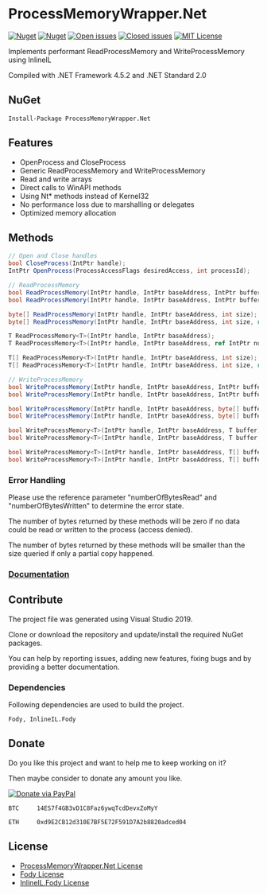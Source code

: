 # ProcessMemoryWrapper.Net

[![Nuget](https://img.shields.io/nuget/v/ProcessMemoryWrapper.Net.svg)](https://www.nuget.org/packages/ProcessMemoryWrapper.Net/ "ProcessMemoryWrapper.Net on NuGet") [![Nuget](https://img.shields.io/nuget/dt/ProcessMemoryWrapper.Net.svg)](https://www.nuget.org/packages/ProcessMemoryWrapper.Net/ "Downloads on NuGet") [![Open issues](https://img.shields.io/github/issues-raw/michel-pi/ProcessMemoryWrapper.Net.svg)](https://github.com/michel-pi/ProcessMemoryWrapper.Net/issues "Open issues on Github") [![Closed issues](https://img.shields.io/github/issues-closed-raw/michel-pi/ProcessMemoryWrapper.Net.svg)](https://github.com/michel-pi/ProcessMemoryWrapper.Net/issues?q=is%3Aissue+is%3Aclosed "Closed issues on Github") [![MIT License](https://img.shields.io/github/license/michel-pi/ProcessMemoryWrapper.Net.svg)](https://github.com/michel-pi/ProcessMemoryWrapper.Net/blob/master/LICENSE "ProcessMemoryWrapper.Net license")

Implements performant ReadProcessMemory and WriteProcessMemory using InlineIL

Compiled with .NET Framework 4.5.2 and .NET Standard 2.0

## NuGet

    Install-Package ProcessMemoryWrapper.Net

## Features

- OpenProcess and CloseProcess
- Generic ReadProcessMemory and WriteProcessMemory
- Read and write arrays
- Direct calls to WinAPI methods
- Using Nt* methods instead of Kernel32
- No performance loss due to marshalling or delegates
- Optimized memory allocation

## Methods

```cs
// Open and Close handles
bool CloseProcess(IntPtr handle);
IntPtr OpenProcess(ProcessAccessFlags desiredAccess, int processId);

// ReadProcessMemory
bool ReadProcessMemory(IntPtr handle, IntPtr baseAddress, IntPtr buffer, IntPtr size);
bool ReadProcessMemory(IntPtr handle, IntPtr baseAddress, IntPtr buffer, IntPtr size, ref IntPtr numberOfBytesRead);

byte[] ReadProcessMemory(IntPtr handle, IntPtr baseAddress, int size);
byte[] ReadProcessMemory(IntPtr handle, IntPtr baseAddress, int size, ref IntPtr numberOfBytesRead);

T ReadProcessMemory<T>(IntPtr handle, IntPtr baseAddress);
T ReadProcessMemory<T>(IntPtr handle, IntPtr baseAddress, ref IntPtr numberOfBytesRead);

T[] ReadProcessMemory<T>(IntPtr handle, IntPtr baseAddress, int size);
T[] ReadProcessMemory<T>(IntPtr handle, IntPtr baseAddress, int size, ref IntPtr numberOfBytesRead);

// WriteProcessMemory
bool WriteProcessMemory(IntPtr handle, IntPtr baseAddress, IntPtr buffer, IntPtr size);
bool WriteProcessMemory(IntPtr handle, IntPtr baseAddress, IntPtr buffer, IntPtr size, ref IntPtr numberOfBytesWritten);

bool WriteProcessMemory(IntPtr handle, IntPtr baseAddress, byte[] buffer);
bool WriteProcessMemory(IntPtr handle, IntPtr baseAddress, byte[] buffer, ref IntPtr numberOfBytesWritten);

bool WriteProcessMemory<T>(IntPtr handle, IntPtr baseAddress, T buffer);
bool WriteProcessMemory<T>(IntPtr handle, IntPtr baseAddress, T buffer, ref IntPtr numberOfBytesWritten);

bool WriteProcessMemory<T>(IntPtr handle, IntPtr baseAddress, T[] buffer);
bool WriteProcessMemory<T>(IntPtr handle, IntPtr baseAddress, T[] buffer, ref IntPtr numberOfBytesWritten);
```

### Error Handling

Please use the reference parameter "numberOfBytesRead" and "numberOfBytesWritten" to determine the error state.

The number of bytes returned by these methods will be zero if no data could be read or written to the process (access denied).

The number of bytes returned by these methods will be smaller than the size queried if only a partial copy happened.

### [Documentation](https://michel-pi.github.io/ProcessMemoryWrapper.Net/ "ProcessMemoryWrapper.Net Documentation")

## Contribute

The project file was generated using Visual Studio 2019.

Clone or download the repository and update/install the required NuGet packages.

You can help by reporting issues, adding new features, fixing bugs and by providing a better documentation.  

### Dependencies

Following dependencies are used to build the project.

    Fody, InlineIL.Fody

## Donate

Do you like this project and want to help me to keep working on it?

Then maybe consider to donate any amount you like.

[![Donate via PayPal](https://media.wtf/assets/img/pp.gif)](https://www.paypal.com/cgi-bin/webscr?cmd=_s-xclick&hosted_button_id=YJDWMDUSM8KKQ "Donate via PayPal")

```
BTC     14ES7f4GB3vD1C8Faz6ywqTcdDevxZoMyY

ETH     0xd9E2CB12d310E7BF5E72F591D7A2b8820adced04
```

## License

- [ProcessMemoryWrapper.Net License](https://github.com/michel-pi/ProcessMemoryWrapper.Net/blob/master/LICENSE "ProcessMemoryWrapper.Net License")
- [Fody License](https://github.com/Fody/Fody/blob/master/License.txt "Fody License")
- [InlineIL.Fody License](https://github.com/ltrzesniewski/InlineIL.Fody/blob/master/LICENSE "InlineIL.Fody License")
